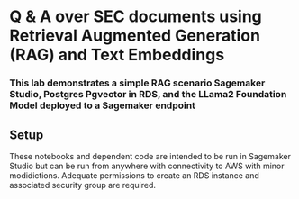 # Q & A over SEC documents using Retrieval Augmented Generation (RAG) and Text Embeddings
### This lab demonstrates a simple RAG scenario Sagemaker Studio, Postgres Pgvector in RDS, and the LLama2 Foundation Model deployed to a Sagemaker endpoint

## Setup
These notebooks and dependent code are intended to be run in Sagemaker Studio but can be run from anywhere with connectivity to AWS with minor modidictions. Adequate permissions to create an RDS instance and associated security group are required.




